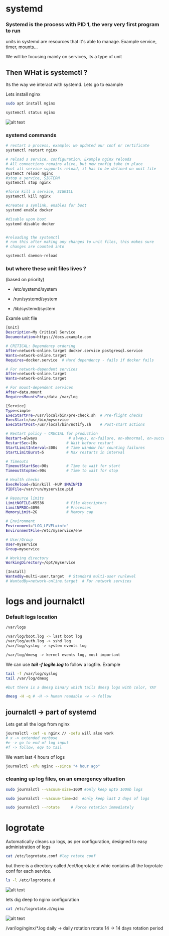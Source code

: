 # systemd 

### Systemd is the process with PID 1, the very very first program to run

units in systemd are resources that it's able to manage. Example service, timer, mounts...

We will be focusing mainly on services, its a type of unit


## Then WHat is systemctl ?

Its the way we interact with systemd. Lets go to example


Lets install nginx

```bash
sudo apt install mginx

systemctl status nginx
```

![alt text](image-24.png)


### systemd commands

```bash
# restart a process, example: we updated our conf or certificate
systemctl restart nginx

# reload s service, configuration. Example nginx reloads
# All connections remains alive, but new config take in place
#not all service supports reload, it has to be defined on unit file
systemct reload nginx
#stop a service, SIGTERM
systemctl stop nginx

#force kill a service, SIGKILL
systemctl kill nginx

#creates a symlink, enables for boot
systemd enable docker

#disable upon boot
systemd disable docker


#reloading the systemctl
# run this after making any changes to unit files, this makes sure
# changes are counted into

systemctl daemon-reload
```

### but where these unit files lives ?

(based on priority)

- /etc/systemd/system

- /run/systemd/system

- /lib/systemd/system

Examle unit file 
```bash
[Unit]
Description=My Critical Service
Documentation=https://docs.example.com

# CRITICAL: Dependency ordering
After=network-online.target docker.service postgresql.service
Wants=network-online.target
Requires=docker.service  # Hard dependency - fails if docker fails

# For network-dependent services
After=network-online.target
Wants=network-online.target

# For mount-dependent services
After=data.mount
RequiresMountsFor=/data /var/log

[Service]
Type=simple
ExecStartPre=/usr/local/bin/pre-check.sh  # Pre-flight checks
ExecStart=/usr/bin/myservice
ExecStartPost=/usr/local/bin/notify.sh    # Post-start actions

# Restart policy - CRUCIAL for production
Restart=always              # always, on-failure, on-abnormal, on-success, no
RestartSec=10s             # Wait before restart
StartLimitInterval=300s    # Time window for counting failures
StartLimitBurst=5          # Max restarts in interval

# Timeouts
TimeoutStartSec=90s        # Time to wait for start
TimeoutStopSec=90s         # Time to wait for stop

# Health checks
ExecReload=/bin/kill -HUP $MAINPID
PIDFile=/var/run/myservice.pid

# Resource limits
LimitNOFILE=65536          # File descriptors
LimitNPROC=4096            # Processes
MemoryLimit=2G             # Memory cap

# Environment
Environment="LOG_LEVEL=info"
EnvironmentFile=/etc/myservice/env

# User/Group
User=myservice
Group=myservice

# Working directory
WorkingDirectory=/opt/myservice

[Install]
WantedBy=multi-user.target  # Standard multi-user runlevel
# WantedBy=network-online.target  # For network services
```



# logs and journalctl

### Default logs location
```bash
/var/logs 

/var/log/boot.log -> last boot log
/var/log/auth.log -> sshd log 
/var/log/syslog -> system events log

/var/log/dmesg -> kernel events log, most important
```

We can use *__tail -f logile.log__* to follow a logfile. Example

```bash
tail -f /var/log/syslog
tail /var/log/dmesg

#but there is a dmesg binary which tails dmesg logs with color, YAY

dmesg -H -q # -H -> human readable -w -> follow
```
 
## journalctl -> part of systemd 

Lets get all the logs from nginx

```bash
journalctl -xef -u nginx // -xefu will also work
# x -> extended verbose
#e -> go to end of log input
#f -> follow, eqv to tail
```

We want last 4 hours of logs

```bash
journalctl -xfu nginx --since "4 hour ago"
```

### cleaning up log files, on an emergency situation

```bash
sudo journalctl --vacuum-size=100M #only keep upto 100mb logs

sudo journalctl --vacuum-time=2d  #only keep last 2 days of logs

sudo journalctl --rotate     # Force rotation immediately
```



# logrotate

Automatically cleans up logs, as per configuration, designed to easy administration of logs

```bash
cat /etc/logrotate.conf #log rotate conf
```
but there is a directory called /ect/logrotate.d whic contains all the logrotate conf for each service. 

```bash
ls -l /etc/logrotate.d  
```
![alt text](image-25.png)

lets dig deep to nginx configuration
```bash
cat /etc/logrotate.d/nginx
```
![alt text](image-26.png)

/var/log/nginx/*.log
daily -> daily rotation
rotate 14 -> 14 days rotation period